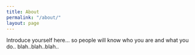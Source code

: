 ```yaml
---
title: About
permalink: "/about/"
layout: page
---
```


Introduce yourself here... so people will know who you are and what you do.. blah..blah..blah..
